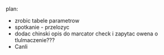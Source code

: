 

plan:
- zrobic tabele parametrow
- spotkanie - przelozyc
- dodac chinski opis do marcator check i zapytac owena o tlulmaczenie???
- Canli